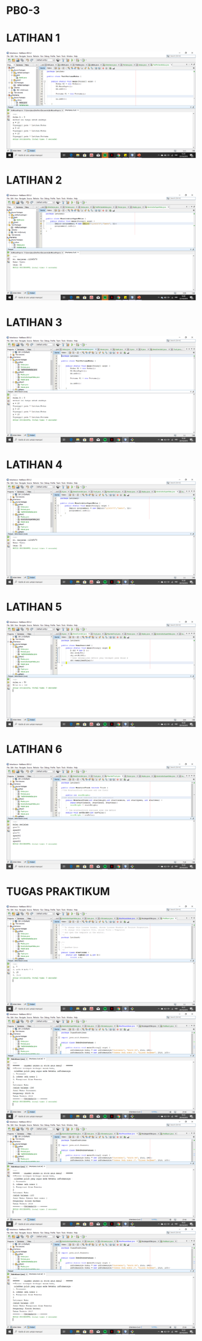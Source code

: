 # PBO-3
# LATIHAN 1
![Alt text](https://github.com/rensimeila04/PBO-3/blob/master/Screenshot%20(26).png)
# LATIHAN 2
![Alt text](https://github.com/rensimeila04/PBO-3/blob/master/Screenshot%20(27).png)
# LATIHAN 3
![Alt text](https://github.com/rensimeila04/PBO-3/blob/master/Screenshot%20(28).png)
# LATIHAN 4
![Alt text](https://github.com/rensimeila04/PBO-3/blob/master/Screenshot%20(29).png)
# LATIHAN 5
![Alt text](https://github.com/rensimeila04/PBO-3/blob/master/Screenshot%20(30).png)
# LATIHAN 6
![Alt text](https://github.com/rensimeila04/PBO-3/blob/master/Screenshot%20(31).png)
# TUGAS PRAKTIKUM
![Alt text](https://github.com/rensimeila04/PBO-3/blob/master/Screenshot%20(32).png)
![Alt text](https://github.com/rensimeila04/PBO-3/blob/master/Screenshot%20(33).png)
![Alt text](https://github.com/rensimeila04/PBO-3/blob/master/Screenshot%20(34).png)
![Alt text](https://github.com/rensimeila04/PBO-3/blob/master/Screenshot%20(35).png)
